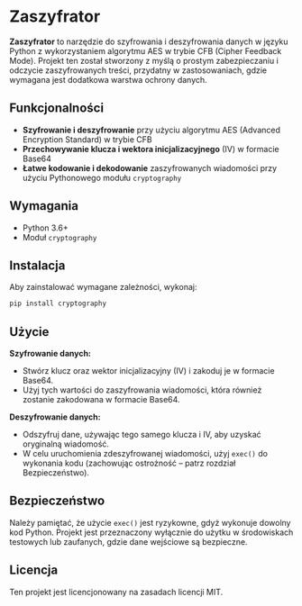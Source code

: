# Zaszyfrator

**Zaszyfrator** to narzędzie do szyfrowania i deszyfrowania danych w języku Python z wykorzystaniem algorytmu AES w trybie CFB (Cipher Feedback Mode). Projekt ten został stworzony z myślą o prostym zabezpieczaniu i odczycie zaszyfrowanych treści, przydatny w zastosowaniach, gdzie wymagana jest dodatkowa warstwa ochrony danych.

## Funkcjonalności
- **Szyfrowanie i deszyfrowanie** przy użyciu algorytmu AES (Advanced Encryption Standard) w trybie CFB
- **Przechowywanie klucza i wektora inicjalizacyjnego** (IV) w formacie Base64
- **Łatwe kodowanie i dekodowanie** zaszyfrowanych wiadomości przy użyciu Pythonowego modułu `cryptography`

## Wymagania
- Python 3.6+
- Moduł `cryptography`

## Instalacja
Aby zainstalować wymagane zależności, wykonaj:
```bash
pip install cryptography
```

## Użycie

**Szyfrowanie danych:**
- Stwórz klucz oraz wektor inicjalizacyjny (IV) i zakoduj je w formacie Base64.
- Użyj tych wartości do zaszyfrowania wiadomości, która również zostanie zakodowana w formacie Base64.

**Deszyfrowanie danych:**
- Odszyfruj dane, używając tego samego klucza i IV, aby uzyskać oryginalną wiadomość.
- W celu uruchomienia zdeszyfrowanej wiadomości, użyj `exec()` do wykonania kodu (zachowując ostrożność – patrz rozdział Bezpieczeństwo).

## Bezpieczeństwo
Należy pamiętać, że użycie `exec()` jest ryzykowne, gdyż wykonuje dowolny kod Python. Projekt jest przeznaczony wyłącznie do użytku w środowiskach testowych lub zaufanych, gdzie dane wejściowe są bezpieczne.

## Licencja
Ten projekt jest licencjonowany na zasadach licencji MIT.
